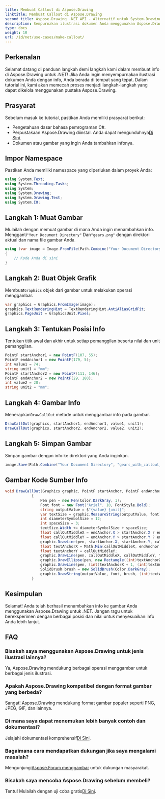 ```yaml
---
title: Membuat Callout di Aspose.Drawing
linktitle: Membuat Callout di Aspose.Drawing
second_title: Aspose.Drawing .NET API - Alternatif untuk System.Drawing.Common
description: Sempurnakan ilustrasi dokumen Anda menggunakan Aspose.Drawing untuk .NET! Pelajari langkah demi langkah cara menambahkan info untuk visual yang lebih jelas dan informatif.
type: docs
weight: 10
url: /id/net/use-cases/make-callout/
---
```

## Perkenalan
Selamat datang di panduan langkah demi langkah kami dalam membuat info di Aspose.Drawing untuk .NET! Jika Anda ingin menyempurnakan ilustrasi dokumen Anda dengan info, Anda berada di tempat yang tepat. Dalam tutorial ini, kami akan memecah proses menjadi langkah-langkah yang dapat dikelola menggunakan pustaka Aspose.Drawing.
## Prasyarat
Sebelum masuk ke tutorial, pastikan Anda memiliki prasyarat berikut:
- Pengetahuan dasar bahasa pemrograman C#.
-  Perpustakaan Aspose.Drawing diinstal. Anda dapat mengunduhnya[Di Sini](https://releases.aspose.com/drawing/net/).
- Dokumen atau gambar yang ingin Anda tambahkan infonya.
## Impor Namespace
Pastikan Anda memiliki namespace yang diperlukan dalam proyek Anda:
```csharp
using System.Text;
using System.Threading.Tasks;
using System;
using System.Drawing;
using System.Drawing.Text;
using System.IO;
```
## Langkah 1: Muat Gambar
 Mulailah dengan memuat gambar di mana Anda ingin menambahkan info. Mengganti`"Your Document Directory"` Dan`"gears.png"` dengan direktori aktual dan nama file gambar Anda.
```csharp
using (var image = Image.FromFile(Path.Combine("Your Document Directory", "gears.png")))
{
    // Kode Anda di sini
}
```
## Langkah 2: Buat Objek Grafik
 Membuat`Graphics` objek dari gambar untuk melakukan operasi menggambar.
```csharp
var graphics = Graphics.FromImage(image);
graphics.TextRenderingHint = TextRenderingHint.AntiAliasGridFit;
graphics.PageUnit = GraphicsUnit.Pixel;
```
## Langkah 3: Tentukan Posisi Info
Tentukan titik awal dan akhir untuk setiap pemanggilan beserta nilai dan unit pemanggilan.
```csharp
PointF startAnchor1 = new PointF(107, 55);
PointF endAnchor1 = new PointF(179, 5);
int value1 = 74;
string unit1 = "mm";
PointF startAnchor2 = new PointF(111, 146);
PointF endAnchor2 = new PointF(29, 180);
int value2 = 28;
string unit2 = "mm";
```
## Langkah 4: Gambar Info
 Menerapkan`DrawCallOut` metode untuk menggambar info pada gambar.
```csharp
DrawCallOut(graphics, startAnchor1, endAnchor1, value1, unit1);
DrawCallOut(graphics, startAnchor2, endAnchor2, value2, unit2);
```
## Langkah 5: Simpan Gambar
Simpan gambar dengan info ke direktori yang Anda inginkan.
```csharp
image.Save(Path.Combine("Your Document Directory", "gears_with_callout_out.png"));
```
## Gambar Kode Sumber Info
```csharp
void DrawCallOut(Graphics graphic, PointF startAnchor, PointF endAnchor, int value, string unit)
            {
                Pen pen = new Pen(Color.DarkGray, 1);
                Font font = new Font("Arial", 10, FontStyle.Bold);
                string outputValue = $"{value} {unit}";
                var textSize = graphic.MeasureString(outputValue, font);
                int diameterSymbolSize = 12;
                int spaceSize = 3;
                textSize.Width += diameterSymbolSize + spaceSize;
                float callOutMiddleX = endAnchor.X > startAnchor.X ? endAnchor.X - textSize.Width : endAnchor.X + textSize.Width;
                float callOutMiddleY = endAnchor.Y > startAnchor.Y ? endAnchor.Y - textSize.Height : endAnchor.Y + textSize.Height;
                graphic.DrawLine(pen, startAnchor.X, startAnchor.Y, callOutMiddleX, callOutMiddleY);
                float textAnchorX = Math.Min(callOutMiddleX, endAnchor.X);
                float textAnchorY = callOutMiddleY;
                graphic.DrawLine(pen, callOutMiddleX, callOutMiddleY, textAnchorX == callOutMiddleX ? textAnchorX + textSize.Width : textAnchorX, callOutMiddleY);
                graphic.DrawEllipse(pen, new Rectangle((int)textAnchorX + spaceSize, (int)(textAnchorY - textSize.Height) + spaceSize, 10, 10));
                graphic.DrawLine(pen, (int)textAnchorX + 1, (int)textAnchorY - 1, (int)textAnchorX + diameterSymbolSize + 2, (int)textAnchorY - diameterSymbolSize - 2);
                SolidBrush brush = new SolidBrush(Color.DarkGray);
                graphic.DrawString(outputValue, font, brush, (int)textAnchorX + diameterSymbolSize + spaceSize, (int)(textAnchorY - textSize.Height));
            }
```
## Kesimpulan

Selamat! Anda telah berhasil menambahkan info ke gambar Anda menggunakan Aspose.Drawing untuk .NET. Jangan ragu untuk bereksperimen dengan berbagai posisi dan nilai untuk menyesuaikan info Anda lebih lanjut.

## FAQ

### Bisakah saya menggunakan Aspose.Drawing untuk jenis ilustrasi lainnya?

Ya, Aspose.Drawing mendukung berbagai operasi menggambar untuk berbagai jenis ilustrasi.

### Apakah Aspose.Drawing kompatibel dengan format gambar yang berbeda?

Sangat! Aspose.Drawing mendukung format gambar populer seperti PNG, JPEG, GIF, dan lainnya.

### Di mana saya dapat menemukan lebih banyak contoh dan dokumentasi?

 Jelajahi dokumentasi komprehensif[Di Sini](https://reference.aspose.com/drawing/net/).

### Bagaimana cara mendapatkan dukungan jika saya mengalami masalah?

 Mengunjungi[Aspose.Forum menggambar](https://forum.aspose.com/c/diagram/17) untuk dukungan masyarakat.

### Bisakah saya mencoba Aspose.Drawing sebelum membeli?

 Tentu! Mulailah dengan uji coba gratis[Di Sini](https://releases.aspose.com/).